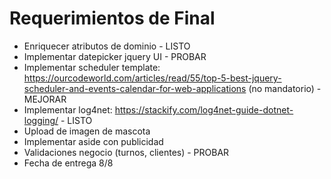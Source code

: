 # Requerimientos de Final
- Enriquecer atributos de dominio - LISTO
- Implementar datepicker jquery UI - PROBAR
- Implementar scheduler template: https://ourcodeworld.com/articles/read/55/top-5-best-jquery-scheduler-and-events-calendar-for-web-applications (no mandatorio) - MEJORAR
- Implementar log4net: https://stackify.com/log4net-guide-dotnet-logging/ - LISTO
- Upload de imagen de mascota
- Implementar aside con publicidad
- Validaciones negocio (turnos, clientes) - PROBAR
- Fecha de entrega 8/8
